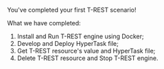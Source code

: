 <!--
 * @Descripttion: 
 * @Author: lzy
 * @Date: 2020-05-21 09:29:04
 * @LastEditors: lzy
 * @LastEditTime: 2020-05-27 15:14:45
--> 
You've completed your first T-REST scenario!

What we have completed:
1. Install and Run T-REST engine using Docker;
2. Develop and Deploy HyperTask file;
3. Get T-REST resource's value and HyperTask file;
4. Delete T-REST resource and Stop T-REST engine.